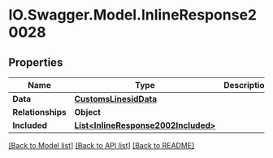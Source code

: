 # IO.Swagger.Model.InlineResponse20028
## Properties

Name | Type | Description | Notes
------------ | ------------- | ------------- | -------------
**Data** | [**CustomsLinesidData**](CustomsLinesidData.md) |  | [optional] 
**Relationships** | **Object** |  | [optional] 
**Included** | [**List&lt;InlineResponse2002Included&gt;**](InlineResponse2002Included.md) |  | [optional] 

[[Back to Model list]](../README.md#documentation-for-models) [[Back to API list]](../README.md#documentation-for-api-endpoints) [[Back to README]](../README.md)

